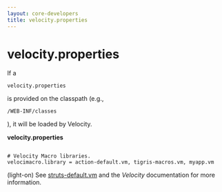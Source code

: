 ```yaml
---
layout: core-developers
title: velocity.properties
---
```


# velocity.properties

If a 

~~~~~~~
velocity.properties
~~~~~~~
 is provided on the classpath (e\.g\., 

~~~~~~~
/WEB-INF/classes
~~~~~~~
), it will be loaded by Velocity\.

**velocity\.properties**


~~~~~~~

# Velocity Macro libraries.
velocimacro.library = action-default.vm, tigris-macros.vm, myapp.vm

~~~~~~~

(light\-on) See [struts\-default\.vm](struts-default-vm.html) and the _Velocity_  documentation for more information\.

